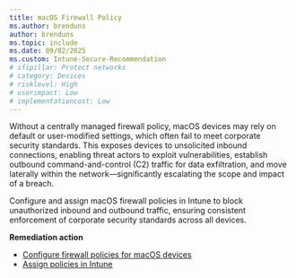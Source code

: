 ```yaml
---
title: macOS Firewall Policy
ms.author: brenduns
author: brenduns
ms.topic: include
ms.date: 09/02/2025
ms.custom: Intune-Secure-Recommendation
# sfipillar: Protect networks
# category: Devices
# risklevel: High
# userimpact: Low
# implementationcost: Low
---
```

Without a centrally managed firewall policy, macOS devices may rely on default or user-modified settings, which often fail to meet corporate security standards. This exposes devices to unsolicited inbound connections, enabling threat actors to exploit vulnerabilities, establish outbound command-and-control (C2) traffic for data exfiltration, and move laterally within the network—significantly escalating the scope and impact of a breach.

Configure and assign macOS firewall policies in Intune to block unauthorized inbound and outbound traffic, ensuring consistent enforcement of corporate security standards across all devices.

**Remediation action**

- [Configure firewall policies for macOS devices](/intune/intune-service/protect/endpoint-security-firewall-policy)
- [Assign policies in Intune](/intune/intune-service/configuration/device-profile-assign)